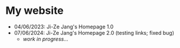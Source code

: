# My website
- 04/06/2023: Ji-Ze Jang's Homepage 1.0
- 07/06/2024: Ji-Ze Jang's Homepage 2.0 (testing links; fixed bug)
	- *work in progress...*
